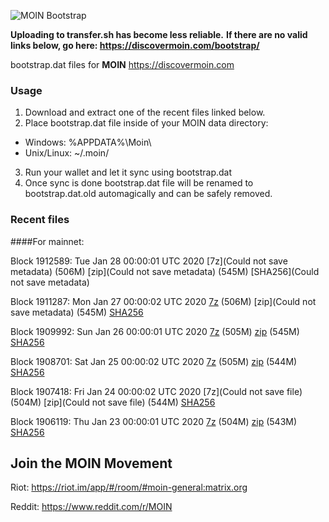 ![MOIN Bootstrap](https://i.imgur.com/KjM1jMp.jpg)

**Uploading to transfer.sh has become less reliable.**
**If there are no valid links below, go here: https://discovermoin.com/bootstrap/**

bootstrap.dat files for **MOIN** https://discovermoin.com

### Usage

1. Download and extract one of the recent files linked below.
2. Place bootstrap.dat file inside of your MOIN data directory:
 - Windows: %APPDATA%\Moin\
 - Unix/Linux: ~/.moin/
3. Run your wallet and let it sync using bootstrap.dat
4. Once sync is done bootstrap.dat file will be renamed to bootstrap.dat.old automagically and can be safely removed.


### Recent files

####For mainnet:

Block 1912589: Tue Jan 28 00:00:01 UTC 2020 [7z](Could not save metadata) (506M) [zip](Could not save metadata) (545M) [SHA256](Could not save metadata)

Block 1911287: Mon Jan 27 00:00:02 UTC 2020 [7z]() (506M) [zip](Could not save metadata) (545M) [SHA256]()

Block 1909992: Sun Jan 26 00:00:01 UTC 2020 [7z](https://transfer.sh/8XaTb/bootstrap.dat.20200126.7z) (505M) [zip](https://transfer.sh/4AkK6/bootstrap.dat.20200126.zip) (545M) [SHA256](https://transfer.sh/kXtet/sha256.txt)

Block 1908701: Sat Jan 25 00:00:02 UTC 2020 [7z]() (505M) [zip]() (544M) [SHA256]()

Block 1907418: Fri Jan 24 00:00:02 UTC 2020 [7z](Could not save file) (504M) [zip](Could not save file) (544M) [SHA256](https://transfer.sh/sJ6j7/sha256.txt)

Block 1906119: Thu Jan 23 00:00:01 UTC 2020 [7z](https://transfer.sh/12BPyL/bootstrap.dat.20200123.7z) (504M) [zip](https://transfer.sh/uMyVF/bootstrap.dat.20200123.zip) (543M) [SHA256](https://transfer.sh/kASdU/sha256.txt)

## Join the MOIN Movement

Riot: https://riot.im/app/#/room/#moin-general:matrix.org

Reddit: https://www.reddit.com/r/MOIN
